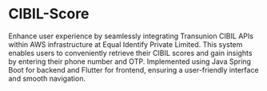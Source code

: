 # CIBIL-Score
Enhance user experience by seamlessly integrating Transunion CIBIL APIs within AWS infrastructure at Equal Identify Private Limited. This system enables users to conveniently retrieve their CIBIL scores and gain insights by entering their phone number and OTP. Implemented using Java Spring Boot for backend and Flutter for frontend, ensuring a user-friendly interface and smooth navigation.
